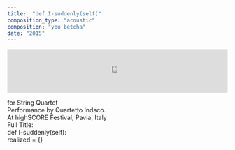 ```yaml
---
title:  "def I-suddenly(self)"
composition_type: "acoustic"
composition: "you betcha"
date: "2015"
---  
```


<iframe width="100%" height="100" scrolling="no" frameborder="no" src="https://w.soundcloud.com/player/?url=https%3A//api.soundcloud.com/tracks/227576550&amp;auto_play=false&amp;hide_related=false&amp;show_comments=true&amp;show_user=true&amp;show_reposts=false&amp;visual=true"></iframe>  
  
for String Quartet  
Performance by Quartetto Indaco.  
At highSCORE Festival, Pavia, Italy   
Full Title:  
    def I-suddenly(self):  
        realized = {}  
  